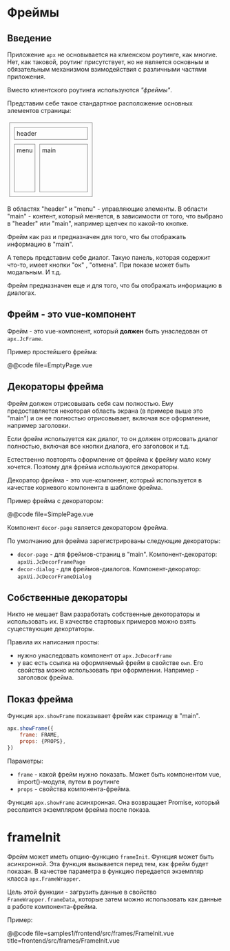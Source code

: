 Фреймы
======

Введение
--------

Приложение `apx` не основывается на клиенском роутинге, как многие. Нет, как таковой,
роутинг присутствует, но не является основным и обязательным механизмом взимодействия с
различными частями приложения.

Вместо клиентского роутинга используются *"фреймы"*.

Представим себе такое стандартное расположение основных элементов страницы:

<div style="display:inline-flex;flex-direction:column;padding:5px;margin:5px;border:1px solid gray">
    <div style="padding:5px;margin:5px;border:1px solid gray">header</div>
    <div style="display:inline-flex;flex-direction:row">
        <div style="padding:5px;margin:5px;border:1px solid gray">menu</div>
        <div style="padding:5px;margin:5px;border:1px solid gray;width:100px;height:100px">main</div>
    </div>
</div>       

В областях "header" и "menu" - управляющие элементы. В области "main" - контент, который
меняется, в зависимости от того, что выбрано в "header" или "main", например щелчек по
какой-то кнопке.

Фрейм как раз и предназначен для того, что бы отображать информацию в "main".

А теперь представим себе диалог. Такую панель, которая содержит что-то, имеет кнопки "ок"
, "отмена". При показе может быть модальным. И т.д.

Фрейм предназначен еще и для того, что бы отображать информацию в диалогах.


Фрейм - это vue-компонент
------------------------- 

Фрейм - это vue-компонент, который __должен__ быть унаследован от `apx.JcFrame`.

Пример простейшего фрейма:

@@code file=EmptyPage.vue


Декораторы фрейма
-----------------

Фрейм должен отрисовывать себя сам полностью. Ему предоставляется некоторая область
экрана (в примере выше это "main") и он ее полностью отрисовывает, включая все оформление,
например заголовки.

Если фрейм используется как диалог, то он должен отрисовать диалог полностью, включая все
кнопки диалога, его заголовок и т.д.

Естественно повторять оформление от фрейма к фрейму мало кому хочется. Поэтому для фрейма
используются декораторы.

Декоратор фрейма - это vue-компонент, который используется в качестве корневого компонента
в шаблоне фрейма.

Пример фрейма с декоратором:

@@code file=SimplePage.vue

Компонент `decor-page` является декоратором фрейма.

По умолчанию для фрейма зарегистрированы следующие декораторы:

* `decor-page` - для фреймов-страниц в "main".
  Компонент-декоратор: `apxUi.JcDecorFramePage`
* `decor-dialog` - для фреймов-диалогов. Компонент-декоратор: `apxUi.JcDecorFrameDialog`

Собственные декораторы
----------------------

Никто не мешает Вам разработать собственные декотораторы и использовать их. В качестве
стартовых примеров можно взять существующие декортаторы.

Правила их написания просты:

* нужно унаследовать компонент от `apx.JcDecorFrame`
* у вас есть ссылка на оформляемый фрейм в свойстве `own`. Его свойства можно использовать
  при оформлении. Например - заголовок фрейма.

Показ фрейма
------------

Функция `apx.showFrame` показывает фрейм как страницу в "main".

```js
apx.showFrame({
    frame: FRAME,
    props: {PROPS},
})
``` 

Параметры:

* `frame` - какой фрейм нужно показать. Может быть компонентом vue, import()-модуля, путем
  в роутинге
* `props` - свойства компонента-фрейма.

Функция `apx.showFrame` асинхронная. Она возвращает Promise, который ресолвится
экземпляром фрейма после показа.

frameInit
=========

Фрейм может иметь опцию-функцию `frameInit`. Функция может быть асинхронной. Эта функция
вызывается перед тем, как фрейм будет показан. В качестве параметра в функцию передается
экземпляр класса `apx.FrameWrapper`.

Цель этой функции - загрузить данные в свойство `FrameWrapper.frameData`, которые затем
можно использовать как данные в работе компонента-фрейма.

Пример:

@@code file=samples1/frontend/src/frames/FrameInit.vue
title=frontend/src/frames/FrameInit.vue

